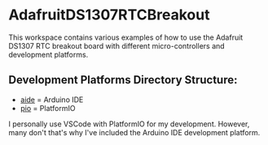 # AdafruitDS1307RTCBreakout
This workspace contains various examples of how to use the Adafruit DS1307 RTC breakout board with different micro-controllers and development platforms.

## Development Platforms Directory Structure: 
* [aide](https://github.com/bobmixon/AdafruitDS1307RTCBreakout/tree/master/aide) = Arduino IDE
* [pio](https://github.com/bobmixon/AdafruitDS1307RTCBreakout/tree/master/pio) = PlatformIO

I personally use VSCode with PlatformIO for my development. However, many don't that's why I've included the Arduino IDE development platform.


